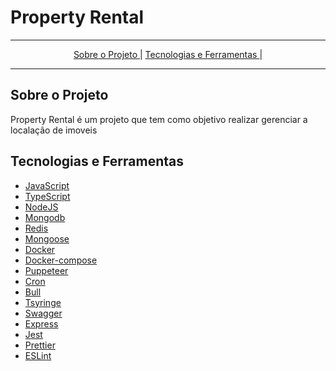  
# Property Rental

<hr>

<p align="center">
  <a href="#sobre-o-projeto">Sobre o Projeto </a>|
  <a href="#tecnologias-e-ferramentas">Tecnologias e Ferramentas </a>|
 
 

  <hr>
 </p>

 ## Sobre o Projeto

Property Rental é um projeto que tem como objetivo realizar gerenciar a localação de imoveis

## Tecnologias e Ferramentas

 - [JavaScript](https://developer.mozilla.org/pt-BR/docs/Web/JavaScript)
 - [TypeScript](https://www.typescriptlang.org/)
 - [NodeJS](https://nodejs.org/en/)
 - [Mongodb](https://www.mongodb.com/pt-br)
 - [Redis](https://redis.io/)
 - [Mongoose](https://mongoosejs.com/)
 - [Docker](https://www.docker.com/)
 - [Docker-compose](https://github.com/docker/compose)
 - [Puppeteer](https://www.npmjs.com/package/puppeteer)
 - [Cron](https://www.npmjs.com/package/node-cron)
 - [Bull](https://github.com/OptimalBits/bull)
 - [Tsyringe](https://www.npmjs.com/package/tsyringe)
 - [Swagger](https://swagger.io/)
 - [Express](https://expressjs.com/pt-br/)
 - [Jest](https://jestjs.io/pt-BR/)
 - [Prettier](https://prettier.io/)
 - [ESLint](https://eslint.org/)

 
